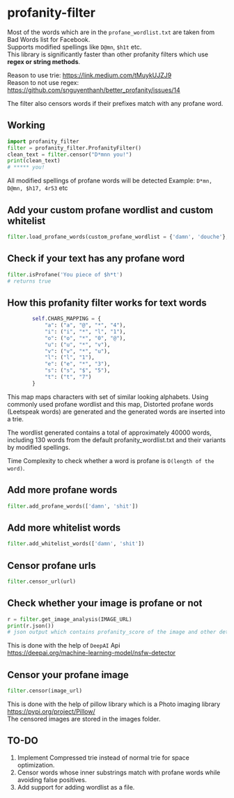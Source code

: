 # profanity-filter

Most of the words which are in the `profane_wordlist.txt` are taken from Bad Words list for Facebook. <br/>
Supports modified spellings like `D@mn`, `$h1t` etc. <br/>
This library is significantly faster than other profanity filters which use **regex or string methods**. <br/>

Reason to use trie: <https://link.medium.com/tMuykUJZJ9> <br/>
Reason to not use regex: <https://github.com/snguyenthanh/better_profanity/issues/14> <br/>

The filter also censors words if their prefixes match with any profane word. 

## Working

```python
import profanity_filter
filter = profanity_filter.ProfanityFilter()
clean_text = filter.censor("D*mnn you!")
print(clean_text) 
# ***** you!
```

All modified spellings of profane words will be detected
Example: `D*mn, D@mn, $h17, 4r53` etc

## Add your custom profane wordlist and custom whitelist
```python
filter.load_profane_words(custom_profane_wordlist = {'damn', 'douche'}, whitelist = {'shit'})
```

## Check if your text has any profane word
```python
filter.isProfane('You piece of $h*t')
# returns true
```

## How this profanity filter works for text words
```python
        self.CHARS_MAPPING = {
            "a": ("a", "@", "*", "4"),
            "i": ("i", "*", "l", "1"),
            "o": ("o", "*", "0", "@"),
            "u": ("u", "*", "v"),
            "v": ("v", "*", "u"),
            "l": ("l", "1"),
            "e": ("e", "*", "3"),
            "s": ("s", "$", "5"),
            "t": ("t", "7")
        }
```
This map maps characters with set of similar looking alphabets. Using commonly used profane wordlist and this map, Distorted profane words (Leetspeak words) are generated and the generated words are inserted into a trie. 

The wordlist generated contains a total of approximately 40000 words, including 130 words from the default profanity_wordlist.txt and their variants by modified spellings.

Time Complexity to check whether a word is profane is `O(length of the word)`.

## Add more profane words
```python
filter.add_profane_words(['damn', 'shit'])
```

## Add more whitelist words
```python
filter.add_whitelist_words(['damn', 'shit'])
```

## Censor profane urls
```python
filter.censor_url(url)
```

## Check whether your image is profane or not
```python
r = filter.get_image_analysis(IMAGE_URL)
print(r.json())
# json output which contains profanity_score of the image and other details
```
This is done with the help of `DeepAI` Api <br/>
<https://deepai.org/machine-learning-model/nsfw-detector>

## Censor your profane image
```python
filter.censor(image_url)
```
This is done with the help of pillow library which is a Photo imaging library <br/>
<https://pypi.org/project/Pillow/> <br/>
The censored images are stored in the images folder.

## TO-DO
1) Implement Compressed trie instead of normal trie for space optimization.
2) Censor words whose inner substrings match with profane words while avoiding false positives.
3) Add support for adding wordlist as a file.

